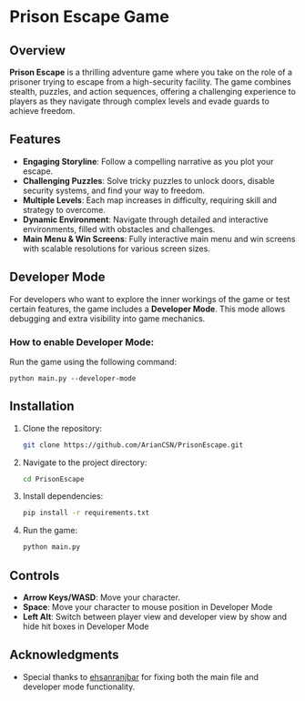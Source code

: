 # Prison Escape Game

## Overview

**Prison Escape** is a thrilling adventure game where you take on the role of a prisoner trying to escape from a high-security facility. The game combines stealth, puzzles, and action sequences, offering a challenging experience to players as they navigate through complex levels and evade guards to achieve freedom.

## Features

- **Engaging Storyline**: Follow a compelling narrative as you plot your escape.
- **Challenging Puzzles**: Solve tricky puzzles to unlock doors, disable security systems, and find your way to freedom.
- **Multiple Levels**: Each map increases in difficulty, requiring skill and strategy to overcome.
- **Dynamic Environment**: Navigate through detailed and interactive environments, filled with obstacles and challenges.
- **Main Menu & Win Screens**: Fully interactive main menu and win screens with scalable resolutions for various screen sizes.

## Developer Mode

For developers who want to explore the inner workings of the game or test certain features, the game includes a **Developer Mode**. This mode allows debugging and extra visibility into game mechanics.

### How to enable Developer Mode:
Run the game using the following command:

```
python main.py --developer-mode
```

## Installation

1. Clone the repository:
   ```bash
   git clone https://github.com/ArianCSN/PrisonEscape.git
   ```

2. Navigate to the project directory:
   ```bash
   cd PrisonEscape
   ```

3. Install dependencies:
   ```bash
   pip install -r requirements.txt
   ```

4. Run the game:
   ```bash
   python main.py
   ```

## Controls

- **Arrow Keys/WASD**: Move your character.
- **Space**: Move your character to mouse position in Developer Mode
- **Left Alt**: Switch between player view and developer view by show and hide hit boxes in Developer Mode

## Acknowledgments

- Special thanks to [ehsanranjbar](https://github.com/ehsanranjbar) for fixing both the main file and developer mode functionality.
